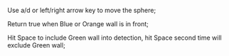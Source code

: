 Use a/d or left/right arrow key to move the sphere;

Return true when Blue or Orange wall is in front;

Hit Space to include Green wall into detection, hit Space second time will exclude Green wall;